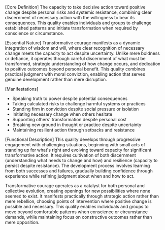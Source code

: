 [Core Definition]
The capacity to take decisive action toward positive change despite personal risks and systemic resistance, combining clear discernment of necessary action with the willingness to bear its consequences. This quality enables individuals and groups to challenge established patterns and initiate transformation when required by conscience or circumstance.

[Essential Nature]
Transformative courage manifests as a dynamic integration of wisdom and will, where clear recognition of necessary change meets the capacity to act despite uncertainty. Unlike mere boldness or defiance, it operates through careful discernment of what must be transformed, strategic understanding of how change occurs, and dedication to positive outcomes beyond personal benefit. This quality combines practical judgment with moral conviction, enabling action that serves genuine development rather than mere disruption.

[Manifestations]
- Speaking truth to power despite potential consequences
- Taking calculated risks to challenge harmful systems or practices
- Standing firm in conviction despite social pressure or isolation
- Initiating necessary change when others hesitate
- Supporting others' transformation despite personal cost
- Breaking new ground in thought or practice despite uncertainty
- Maintaining resilient action through setbacks and resistance

[Functional Description]
This quality develops through progressive engagement with challenging situations, beginning with small acts of standing up for what's right and evolving toward capacity for significant transformative action. It requires cultivation of both discernment (understanding what needs to change and how) and resilience (capacity to persist despite resistance). The development process involves learning from both successes and failures, gradually building confidence through experience while refining judgment about when and how to act.

Transformative courage operates as a catalyst for both personal and collective evolution, creating openings for new possibilities where none seemed to exist. It manifests practically through strategic action rather than mere rebellion, choosing points of intervention where positive change is possible and necessary. This quality enables individuals and groups to move beyond comfortable patterns when conscience or circumstance demands, while maintaining focus on constructive outcomes rather than mere opposition.
